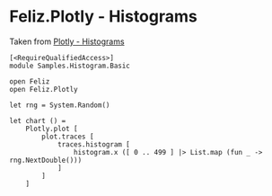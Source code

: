 # Feliz.Plotly - Histograms

Taken from [Plotly - Histograms](https://plot.ly/javascript/histograms/)

```fsharp:plotly-chart-histogram-basic
[<RequireQualifiedAccess>]
module Samples.Histogram.Basic

open Feliz
open Feliz.Plotly

let rng = System.Random()

let chart () =
    Plotly.plot [
        plot.traces [
            traces.histogram [
                histogram.x ([ 0 .. 499 ] |> List.map (fun _ -> rng.NextDouble()))
            ]
        ]
    ]
```